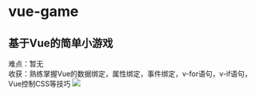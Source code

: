# vue-game
## 基于Vue的简单小游戏  
难点：暂无  
收获：熟练掌握Vue的数据绑定，属性绑定，事件绑定，v-for语句，v-if语句，Vue控制CSS等技巧
![](http://my-first-bucket-1255365917.coscd.myqcloud.com/git/vue-game-pic.png)
